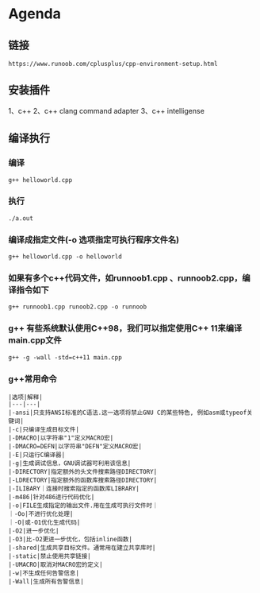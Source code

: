 # Agenda

## 链接

    https://www.runoob.com/cplusplus/cpp-environment-setup.html

## 安装插件

1、c++
2、c++ clang command adapter
3、c++ intelligense

## 编译执行

### 编译

    g++ helloworld.cpp

### 执行

    ./a.out

### 编译成指定文件(-o 选项指定可执行程序文件名)

    g++ helloworld.cpp -o helloworld

### 如果有多个c++代码文件，如runnoob1.cpp 、runnoob2.cpp，编译指令如下

    g++ runnoob1.cpp runoob2.cpp -o runnoob

### g++ 有些系统默认使用C++98，我们可以指定使用C++ 11来编译main.cpp文件

    g++ -g -wall -std=c++11 main.cpp

### g++常用命令

    |选项|解释|
    |---|---|
    |-ansi|只支持ANSI标准的C语法.这一选项将禁止GNU C的某些特色, 例如asm或typeof关键词|
    |-c|只编译生成目标文件|
    |-DMACRO|以字符串"1"定义MACRO宏|
    |-DMACRO=DEFN|以字符串"DEFN"定义MACRO宏|
    |-E|只运行C编译器|
    |-g|生成调试信息，GNU调试器可利用该信息|
    |-DIRECTORY|指定额外的头文件搜索路径DIRECTORY|
    |-LDRECTORY|指定额外的函数库搜索路径DIRECTORY|
    |-ILIBARY｜连接时搜索指定的函数库LIBRARY|
    |-m486|针对486进行代码优化|
    |-o|FILE生成指定的输出文件.用在生成可执行文件时｜
    ｜-Oo|不进行优化处理|
    ｜-O|或-O1优化生成代码|
    |-O2|进一步优化|
    |-O3|比-O2更进一步优化，包括inline函数|
    |-shared|生成共享目标文件。通常用在建立共享库时|
    |-static|禁止使用共享链接|
    |-UMACRO|取消对MACRO宏的定义|
    |-w|不生成任何告警信息|
    |-Wall|生成所有告警信息|
